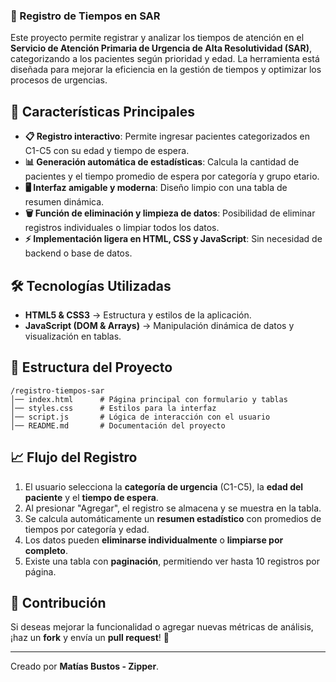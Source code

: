 ### 🏥 Registro de Tiempos en SAR

Este proyecto permite registrar y analizar los tiempos de atención en el **Servicio de Atención Primaria de Urgencia de Alta Resolutividad (SAR)**, categorizando a los pacientes según prioridad y edad. La herramienta está diseñada para mejorar la eficiencia en la gestión de tiempos y optimizar los procesos de urgencias.

## 🚀 Características Principales
- **📋 Registro interactivo**: Permite ingresar pacientes categorizados en C1-C5 con su edad y tiempo de espera.
- **📊 Generación automática de estadísticas**: Calcula la cantidad de pacientes y el tiempo promedio de espera por categoría y grupo etario.
- **🖥️ Interfaz amigable y moderna**: Diseño limpio con una tabla de resumen dinámica.
- **🗑️ Función de eliminación y limpieza de datos**: Posibilidad de eliminar registros individuales o limpiar todos los datos.
- **⚡ Implementación ligera en HTML, CSS y JavaScript**: Sin necesidad de backend o base de datos.

## 🛠 Tecnologías Utilizadas
- **HTML5 & CSS3** → Estructura y estilos de la aplicación.
- **JavaScript (DOM & Arrays)** → Manipulación dinámica de datos y visualización en tablas.

## 📂 Estructura del Proyecto
```
/registro-tiempos-sar
│── index.html      # Página principal con formulario y tablas
│── styles.css      # Estilos para la interfaz
│── script.js       # Lógica de interacción con el usuario
│── README.md       # Documentación del proyecto
```

## 📈 Flujo del Registro
1. El usuario selecciona la **categoría de urgencia** (C1-C5), la **edad del paciente** y el **tiempo de espera**.
2. Al presionar "Agregar", el registro se almacena y se muestra en la tabla.
3. Se calcula automáticamente un **resumen estadístico** con promedios de tiempos por categoría y edad.
4. Los datos pueden **eliminarse individualmente** o **limpiarse por completo**.
5. Existe una tabla con **paginación**, permitiendo ver hasta 10 registros por página.

## 📢 Contribución
Si deseas mejorar la funcionalidad o agregar nuevas métricas de análisis, ¡haz un **fork** y envía un **pull request**! 🚀  

---

Creado por **Matías Bustos - Zipper**.

